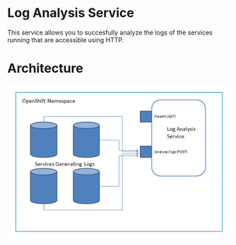 # Log Analysis Service	
This service allows you to succesfully analyze the logs of the services running that are accessible using HTTP.


# Architecture

![Brief overview of Log Analysis services interaction within an Openshift cluster](./Diagram.PNG)
